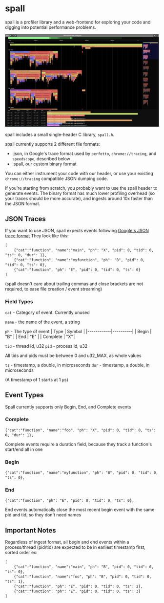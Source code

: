 # spall

spall is a profiler library and a web-frontend for exploring your code and digging into potential performance problems.

![spall use](media/spall.png)

spall includes a small single-header C library, `spall.h`.

spall currently supports 2 different file formats:
- .json, in Google's trace format used by `perfetto`, `chrome://tracing`, and `speedscope`, described below
- .spall, our custom binary format

You can either instrument your code with our header, or use your existing `chrome://tracing` compatible JSON dumping code.

If you're starting from scratch, you probably want to use the spall header to generate events. The binary format has much lower
profiling overhead (so your traces should be more accurate), and ingests around 10x faster than the JSON format.


## JSON Traces 
If you want to use JSON, spall expects events following [Google's JSON trace format](https://docs.google.com/document/d/1CvAClvFfyA5R-PhYUmn5OOQtYMH4h6I0nSsKchNAySU/preview)
They look like this:
```
[
	{"cat":"function", "name":"main", "ph": "X", "pid": 0, "tid": 0, "ts": 0, "dur": 1},
	{"cat":"function", "name":"myfunction", "ph": "B", "pid": 0, "tid": 0, "ts": 0},
	{"cat":"function", "ph": "E", "pid": 0, "tid": 0, "ts": 0}
]
```
(spall doesn't care about trailing commas and close brackets are not required, to ease file creation / event streaming)

### Field Types

`cat` - Category of event. Currently unused

`name` - the name of the event, a string

`ph` - The type of event
|    Type    | Symbol  |
|------------|----------|
|    Begin   |   "B"   |
|    End     |   "E"   |
| Complete   |   "X"   |

`tid` - thread id, u32
`pid` - process id, u32

All tids and pids must be between 0 and u32_MAX, as whole values

`ts`  - timestamp, a double, in microseconds
`dur` - timestamp, a double, in microseconds

(A timestamp of 1 starts at 1 μs)

## Event Types

Spall currently supports only Begin, End, and Complete events

### Complete
```
{"cat":"function", "name":"foo", "ph": "X", "pid": 0, "tid": 0, "ts": 0, "dur": 1},
```
Complete events require a duration field, because they track a function's start/end all in one

### Begin
```
{"cat":"function", "name":"myfunction", "ph": "B", "pid": 0, "tid": 0, "ts": 0},
```

### End
```
{"cat":"function", "ph": "E", "pid": 0, "tid": 0, "ts": 0},
```
End events automatically close the most recent begin event with the same pid and tid, so they don't need names

## Important Notes

Regardless of ingest format, all begin and end events within a process/thread (pid/tid) are expected to be in earliest timestamp first, sorted order
ex:
```
[
	{"cat":"function", "name":"main", "ph": "B", "pid": 0, "tid": 0, "ts": 0},
	{"cat":"function", "name":"foo", "ph": "B", "pid": 0, "tid": 0, "ts": 1},
	{"cat":"function", "ph": "E", "pid": 0, "tid": 0, "ts": 2},
	{"cat":"function", "ph": "E", "pid": 0, "tid": 0, "ts": 3}
]
```
